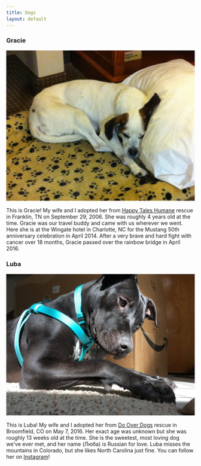 ```yaml
---
title: Dogs
layout: default
---
```




### Gracie

![Gracie](/assets/images/gracie2.jpg)

This is Gracie!  My wife and I adopted her from [Happy Tales Humane](https://williamsonsource.com/happy-tales-humane-closes/)
rescue in Franklin, TN on September 29, 2006.  She was roughly 4 years old at the time.  Gracie was our
travel buddy and came with us wherever we went.  Here she is at the Wingate hotel in Charlotte, NC for the
Mustang 50th anniversary celebration in April 2014.  After a very brave and hard fight with cancer over 18 months, Gracie
passed over the rainbow bridge in April 2016.

### Luba

![Luba](/assets/images/luba1.jpg)

This is Luba!  My wife and I adopted her from [Do Over Dogs](https://www.facebook.com/DoOverDogs/)
rescue in Broomfield, CO on May 7, 2016.  Her exact age was unknown but she was roughly 13 weeks old at the time.
She is the sweetest, most loving dog we've ever met, and her name (Люба) is Russian for love.  Luba misses the mountains
in Colorado, but she likes North Carolina just fine.  You can follow her on [Instagram](https://www.instagram.com/luba_means_love/)!

